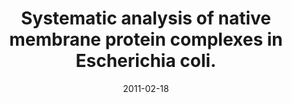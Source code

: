 ---
doi: 10.1021/pr101105c
journal: Journal of proteome research
title: Systematic analysis of native membrane protein complexes in Escherichia coli.
date: 2011-02-18
authors: Maddalo, G, Stenberg-Bruzell, F, Götzke, H, Toddo, S, Björkholm, P, Eriksson, H, Chovanec, P, Genevaux, P, Lehtiö, J, Ilag, LL, Daley, DO
---